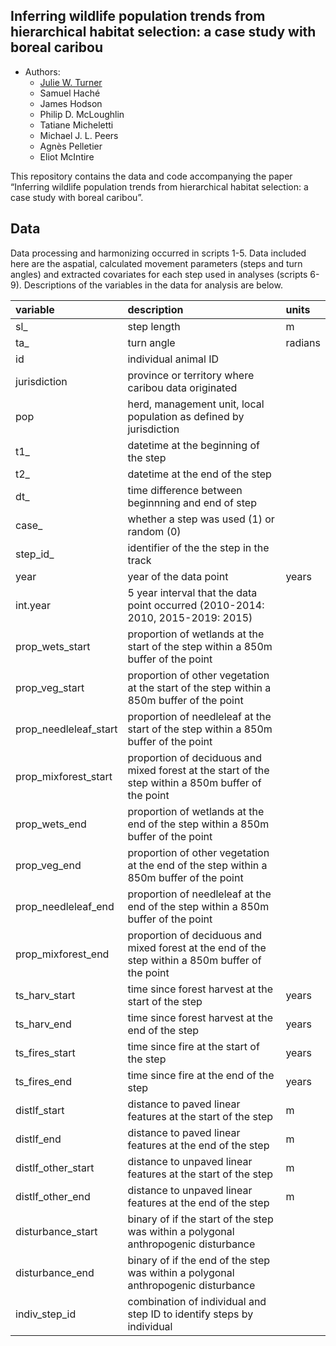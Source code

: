 
## Inferring wildlife population trends from hierarchical habitat selection: a case study with boreal caribou

- Authors:
  - [Julie W. Turner](https://www.julwturner.com)
  - Samuel Haché
  - James Hodson
  - Philip D. McLoughlin
  - Tatiane Micheletti
  - Michael J. L. Peers
  - Agnès Pelletier
  - Eliot McIntire

This repository contains the data and code accompanying the paper
“Inferring wildlife population trends from hierarchical habitat
selection: a case study with boreal caribou”.

## Data

Data processing and harmonizing occurred in scripts 1-5. Data included
here are the aspatial, calculated movement parameters (steps and turn
angles) and extracted covariates for each step used in analyses (scripts
6-9). Descriptions of the variables in the data for analysis are below.

| variable | description | units |
|:---|:---|:---|
| sl\_ | step length | m |
| ta\_ | turn angle | radians |
| id | individual animal ID |  |
| jurisdiction | province or territory where caribou data originated |  |
| pop | herd, management unit, local population as defined by jurisdiction |  |
| t1\_ | datetime at the beginning of the step |  |
| t2\_ | datetime at the end of the step |  |
| dt\_ | time difference between beginnning and end of step |  |
| case\_ | whether a step was used (1) or random (0) |  |
| step_id\_ | identifier of the the step in the track |  |
| year | year of the data point | years |
| int.year | 5 year interval that the data point occurred (2010-2014: 2010, 2015-2019: 2015) |  |
| prop_wets_start | proportion of wetlands at the start of the step within a 850m buffer of the point |  |
| prop_veg_start | proportion of other vegetation at the start of the step within a 850m buffer of the point |  |
| prop_needleleaf_start | proportion of needleleaf at the start of the step within a 850m buffer of the point |  |
| prop_mixforest_start | proportion of deciduous and mixed forest at the start of the step within a 850m buffer of the point |  |
| prop_wets_end | proportion of wetlands at the end of the step within a 850m buffer of the point |  |
| prop_veg_end | proportion of other vegetation at the end of the step within a 850m buffer of the point |  |
| prop_needleleaf_end | proportion of needleleaf at the end of the step within a 850m buffer of the point |  |
| prop_mixforest_end | proportion of deciduous and mixed forest at the end of the step within a 850m buffer of the point |  |
| ts_harv_start | time since forest harvest at the start of the step | years |
| ts_harv_end | time since forest harvest at the end of the step | years |
| ts_fires_start | time since fire at the start of the step | years |
| ts_fires_end | time since fire at the end of the step | years |
| distlf_start | distance to paved linear features at the start of the step | m |
| distlf_end | distance to paved linear features at the end of the step | m |
| distlf_other_start | distance to unpaved linear features at the start of the step | m |
| distlf_other_end | distance to unpaved linear features at the end of the step | m |
| disturbance_start | binary of if the start of the step was within a polygonal anthropogenic disturbance |  |
| disturbance_end | binary of if the end of the step was within a polygonal anthropogenic disturbance |  |
| indiv_step_id | combination of individual and step ID to identify steps by individual |  |
